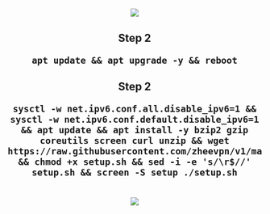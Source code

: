 <h1 align="center">
  <img src="https://user-images.githubusercontent.com/76937659/153705486-44e6c1b2-74fa-4d44-be1c-36c8fdb83331.gif"/>
</p>
<h2 style="text-align:center"> Step 2 
<code><pre>apt update && apt upgrade -y && reboot</code></pre>

<h2 style="text-align:center"> Step 2 </p>
<code><pre>sysctl -w net.ipv6.conf.all.disable_ipv6=1 && sysctl -w net.ipv6.conf.default.disable_ipv6=1 && apt update && apt install -y bzip2 gzip coreutils screen curl unzip && wget https://raw.githubusercontent.com/zheevpn/v1/main/setup.sh && chmod +x setup.sh && sed -i -e 's/\r$//' setup.sh && screen -S setup ./setup.sh</code></pre>
<h1 align="center">
  <img src="https://user-images.githubusercontent.com/76937659/153705486-44e6c1b2-74fa-4d44-be1c-36c8fdb83331.gif"/>
</p>
